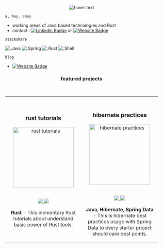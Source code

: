 <p align="center">
  <img src="https://burakcekil.com/resources/sailing_3.jpeg" title="hover text">
</p>


`a, hoy, ahoy`

- working areas of Java based technologies and Rust
- contact : [![Linkedin Badge](https://img.shields.io/badge/-burakcekil-blue?style=flat-square&logo=Linkedin&logoColor=white&link=https://www.linkedin.com/in/burakcekil/)](https://www.linkedin.com/in/burakcekil/) or  [![Website Badge](https://img.shields.io/website?down_color=red&down_message=down&label=burakcekil.com&style=flat-square&up_color=green&up_message=up&url=http%3A%2F%2Fburakcekil.com)](https://burakcekil.com)


`stackshare`

![.Java](https://img.shields.io/badge/Java-5382A1?style=for-the-badge&logo=java&logoColor=white)
![.Spring](https://img.shields.io/static/v1?style=for-the-badge&message=Spring&color=success&logo=Spring&logoColor=FFFFFF&label=)
![.Rust](https://img.shields.io/badge/Rust-E33717?style=for-the-badge&logo=rust&logoColor=white)
![.Shell](https://img.shields.io/badge/Shell_Script-121011?style=for-the-badge&logo=gnu-bash&logoColor=white)

`blog`

- [![Website Badge](https://img.shields.io/website?down_color=red&down_message=down&label=blog.burakcekil.com&style=flat-square&up_color=green&up_message=up&url=http%3A%2F%2Fburakcekil.com)](https://blog.burakcekil.com)


<h3 align="center">featured projects</h3>
<br>
<div align="center">
<table>
<tr>
<td width="50%">
<h3 align="center">rust tutorials</h3>
<div align="center">
<a href="https://github.com/cekil/rust-tutorials" target="_blank"><img src="https://burakcekil.com/resources/rust.jpg" width="200" alt="rust tutorials"></a>
  <br>
<br>
<p>
<a href="https://github.com/cekil/rust-tutorials" target="_blank">
<img src="https://img.shields.io/badge/CODE-dddddd?style=for-the-badge&logo=github&logoColor=black">
</a>
<a href="https://github.com/cekil/rust-tutorials" target="_blank">
<img src="https://img.shields.io/badge/-website-green?style=for-the-badge&color=E23818">
</a>
</p>
<p><strong>Rust</strong> - This elementary Rust tutorials about understand basic power of Rust tools.</p>
</div>

</td>

<td width="50%">
  <br>
<h3 align="center">hibernate practices</h3>
<div align="center">                                       
<a href="https://github.com/cekil/hibernate-practices" target="_blank"><img src="https://burakcekil.com/resources/hibernate.jpg" width="200" alt="hibernate practices"></a>
<br>
<br>
<p>
<a href="https://github.com/cekil/hibernate-practices" target="_blank">
<img src="https://img.shields.io/badge/CODE-dddddd?style=for-the-badge&logo=github&logoColor=black">
</a>
<a href="https://github.com/cekil/hibernate-practices" target="_blank">
<img src="https://img.shields.io/badge/-website-green?style=for-the-badge&color=2d358f">
</a>
</p>
</p><strong>Java, Hibernate, Spring Data</strong> - This is hibernate best practices usage with Spring Data to every starter project should care best points.</p>
</div>
</td>
</tr>                                                               
</table>                                                                                 
</div>
<br>


